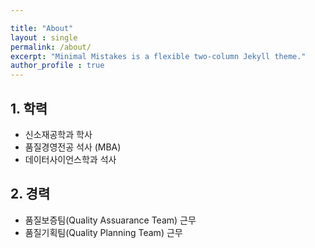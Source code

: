 ```yaml
---

title: "About"
layout : single
permalink: /about/
excerpt: "Minimal Mistakes is a flexible two-column Jekyll theme."
author_profile : true
---
```



## 1. 학력
- 신소재공학과 학사
- 품질경영전공 석사 (MBA)
- 데이터사이언스학과 석사

## 2. 경력

- 품질보증팀(Quality Assuarance Team) 근무
- 품질기획팀(Quality Planning Team) 근무 




